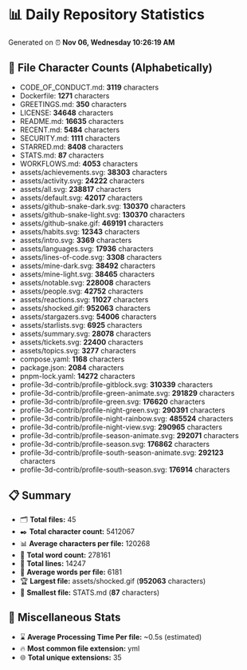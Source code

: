 # 📊 Daily Repository Statistics
Generated on ⏰ **Nov 06, Wednesday 10:26:19 AM**

## 📂 File Character Counts (Alphabetically)
- CODE_OF_CONDUCT.md: **3119** characters
- Dockerfile: **1271** characters
- GREETINGS.md: **350** characters
- LICENSE: **34648** characters
- README.md: **16635** characters
- RECENT.md: **5484** characters
- SECURITY.md: **1111** characters
- STARRED.md: **8408** characters
- STATS.md: **87** characters
- WORKFLOWS.md: **4053** characters
- assets/achievements.svg: **38303** characters
- assets/activity.svg: **24222** characters
- assets/all.svg: **238817** characters
- assets/default.svg: **42017** characters
- assets/github-snake-dark.svg: **130370** characters
- assets/github-snake-light.svg: **130370** characters
- assets/github-snake.gif: **469191** characters
- assets/habits.svg: **12343** characters
- assets/intro.svg: **3369** characters
- assets/languages.svg: **17936** characters
- assets/lines-of-code.svg: **3308** characters
- assets/mine-dark.svg: **38492** characters
- assets/mine-light.svg: **38465** characters
- assets/notable.svg: **228008** characters
- assets/people.svg: **42752** characters
- assets/reactions.svg: **11027** characters
- assets/shocked.gif: **952063** characters
- assets/stargazers.svg: **54006** characters
- assets/starlists.svg: **6925** characters
- assets/summary.svg: **28078** characters
- assets/tickets.svg: **22400** characters
- assets/topics.svg: **3277** characters
- compose.yaml: **1168** characters
- package.json: **2084** characters
- pnpm-lock.yaml: **14272** characters
- profile-3d-contrib/profile-gitblock.svg: **310339** characters
- profile-3d-contrib/profile-green-animate.svg: **291829** characters
- profile-3d-contrib/profile-green.svg: **176620** characters
- profile-3d-contrib/profile-night-green.svg: **290391** characters
- profile-3d-contrib/profile-night-rainbow.svg: **485524** characters
- profile-3d-contrib/profile-night-view.svg: **290965** characters
- profile-3d-contrib/profile-season-animate.svg: **292071** characters
- profile-3d-contrib/profile-season.svg: **176862** characters
- profile-3d-contrib/profile-south-season-animate.svg: **292123** characters
- profile-3d-contrib/profile-south-season.svg: **176914** characters

## 📋 Summary
- 🗂️ **Total files:** 45
- ✒️ **Total character count:** 5412067
- 📊 **Average characters per file:** 120268
- 📝 **Total word count:** 278161
- 🧾 **Total lines:** 14247
- 📐 **Average words per file:** 6181
- 🏆 **Largest file:** assets/shocked.gif (**952063** characters)
- 🥉 **Smallest file:** STATS.md (**87** characters)

## 🌟 Miscellaneous Stats
- ⌛ **Average Processing Time Per file:** ~0.5s (estimated)
- 🔥 **Most common file extension:** yml
- 🌐 **Total unique extensions:** 35
